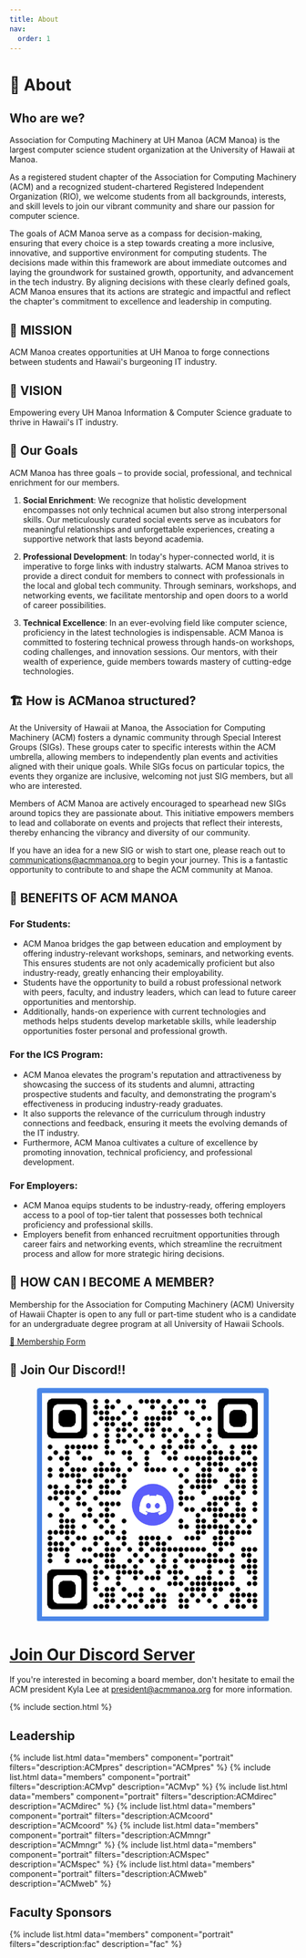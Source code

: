 ```yaml
---
title: About
nav:
  order: 1
---
```


# 👥 About

## Who are we?

Association for Computing Machinery at UH Manoa (ACM Manoa) is the largest computer science student organization at the University of Hawaii at Manoa.

As a registered student chapter of the Association for Computing Machinery (ACM) and a recognized student-chartered Registered Independent Organization (RIO), we welcome students from all backgrounds, interests, and skill levels to join our vibrant community and share our passion for computer science.

The goals of ACM Manoa serve as a compass for decision-making, ensuring that every choice is a step towards creating a more inclusive, innovative, and supportive environment for computing students. The decisions made within this framework are about immediate outcomes and laying the groundwork for sustained growth, opportunity, and advancement in the tech industry. By aligning decisions with these clearly defined goals, ACM Manoa ensures that its actions are strategic and impactful and reflect the chapter's commitment to excellence and leadership in computing.

## 🚀 MISSION

ACM Manoa creates opportunities at UH Manoa to forge connections between students and Hawaii's burgeoning IT industry.

## 🔭 VISION

Empowering every UH Manoa Information & Computer Science graduate to thrive in Hawaii's IT industry.

## 🎯 Our Goals

ACM Manoa has three goals – to provide social, professional, and technical enrichment for our members.

1. **Social Enrichment**: We recognize that holistic development encompasses not only technical acumen but also strong interpersonal skills. Our meticulously curated social events serve as incubators for meaningful relationships and unforgettable experiences, creating a supportive network that lasts beyond academia.

2. **Professional Development**: In today's hyper-connected world, it is imperative to forge links with industry stalwarts. ACM Manoa strives to provide a direct conduit for members to connect with professionals in the local and global tech community. Through seminars, workshops, and networking events, we facilitate mentorship and open doors to a world of career possibilities.

3. **Technical Excellence**: In an ever-evolving field like computer science, proficiency in the latest technologies is indispensable. ACM Manoa is committed to fostering technical prowess through hands-on workshops, coding challenges, and innovation sessions. Our mentors, with their wealth of experience, guide members towards mastery of cutting-edge technologies.

## 🏗️ How is ACManoa structured?

At the University of Hawaii at Manoa, the Association for Computing Machinery (ACM) fosters a dynamic community through Special Interest Groups (SIGs). These groups cater to specific interests within the ACM umbrella, allowing members to independently plan events and activities aligned with their unique goals. While SIGs focus on particular topics, the events they organize are inclusive, welcoming not just SIG members, but all who are interested.

Members of ACM Manoa are actively encouraged to spearhead new SIGs around topics they are passionate about. This initiative empowers members to lead and collaborate on events and projects that reflect their interests, thereby enhancing the vibrancy and diversity of our community.

If you have an idea for a new SIG or wish to start one, please reach out to [communications@acmmanoa.org](communications@acmmanoa.org) to begin your journey. This is a fantastic opportunity to contribute to and shape the ACM community at Manoa.

## 🌟 BENEFITS OF ACM MANOA

### For Students:
- ACM Manoa bridges the gap between education and employment by offering industry-relevant workshops, seminars, and networking events. This ensures students are not only academically proficient but also industry-ready, greatly enhancing their employability. 
- Students have the opportunity to build a robust professional network with peers, faculty, and industry leaders, which can lead to future career opportunities and mentorship. 
- Additionally, hands-on experience with current technologies and methods helps students develop marketable skills, while leadership opportunities foster personal and professional growth.

### For the ICS Program:
- ACM Manoa elevates the program's reputation and attractiveness by showcasing the success of its students and alumni, attracting prospective students and faculty, and demonstrating the program's effectiveness in producing industry-ready graduates. 
- It also supports the relevance of the curriculum through industry connections and feedback, ensuring it meets the evolving demands of the IT industry. 
- Furthermore, ACM Manoa cultivates a culture of excellence by promoting innovation, technical proficiency, and professional development.

### For Employers:
- ACM Manoa equips students to be industry-ready, offering employers access to a pool of top-tier talent that possesses both technical proficiency and professional skills. 
- Employers benefit from enhanced recruitment opportunities through career fairs and networking events, which streamline the recruitment process and allow for more strategic hiring decisions.

## 🔑 HOW CAN I BECOME A MEMBER?

Membership for the Association for Computing Machinery (ACM) University of Hawaii Chapter is open to any full or part-time student who is a candidate for an undergraduate degree program at all University of Hawaii Schools.

[📝 Membership Form](#)

## 💬 Join Our Discord!! 

<center>
<figure class="full">
	<img src="../images/general/discord.png" title="Discord Logo" alt="Discord Logo">
</figure>
</center>

# [**Join Our Discord Server**](https://discord.gg/acmanoa-438617987701014528)

If you're interested in becoming a board member, don't hesitate to email the ACM president Kyla Lee at [president@acmmanoa.org](mailto:president@acmmanoa.org) for more information.




{% include section.html %}

## Leadership
{% include list.html data="members" component="portrait" filters="description:ACMpres" description="ACMpres" %}
{% include list.html data="members" component="portrait" filters="description:ACMvp" description="ACMvp" %}
{% include list.html data="members" component="portrait" filters="description:ACMdirec" description="ACMdirec" %}
{% include list.html data="members" component="portrait" filters="description:ACMcoord" description="ACMcoord" %}
{% include list.html data="members" component="portrait" filters="description:ACMmngr" description="ACMmngr" %}
{% include list.html data="members" component="portrait" filters="description:ACMspec" description="ACMspec" %}
{% include list.html data="members" component="portrait" filters="description:ACMweb" description="ACMweb" %}



## Faculty Sponsors
{% include list.html data="members" component="portrait" filters="description:fac" description="fac" %}




